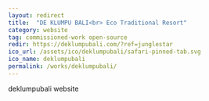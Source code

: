 ```yaml
---
layout: redirect
title:  "DE KLUMPU BALI<br> Eco Traditional Resort"
category: website
tag: commissioned-work open-source
redir: https://deklumpubali.com/?ref=junglestar
ico_url: /assets/ico/deklumpubali/safari-pinned-tab.svg
ico_name: deklumpubali
permalink: /works/deklumpubali/
---
```


deklumpubali website
